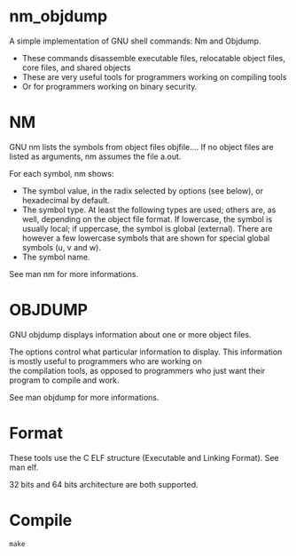 # nm_objdump
A simple implementation of GNU shell commands: Nm and Objdump.

- These commands disassemble executable files, relocatable object files, core files, and shared objects
- These are very useful tools for programmers working on compiling tools
- Or for programmers working on binary security.


# NM
GNU nm lists the symbols from object files objfile…. If no object files are listed as arguments, nm assumes the file a.out.

For each symbol, nm shows:
    
- The symbol value, in the radix selected by options (see below), or hexadecimal by default.
- The symbol type. At least the following types are used; others are, as well, depending on the object file format. If lowercase, the symbol is usually local; if uppercase, the symbol is global (external). There are however a few lowercase symbols that are shown for special global symbols (u, v and w).
- The symbol name.
    
See man nm for more informations.

# OBJDUMP
GNU objdump displays information about one or more object files. 

The options control what particular information to display. This information is mostly useful to programmers who are working on       
the compilation tools, as opposed to programmers who just want their program to compile and work.
    
 See man objdump for more informations.
 
 # Format
 These tools use the C ELF structure (Executable and Linking Format). See man elf.
 
 32 bits and 64 bits architecture are both supported.
 

# Compile
    make

